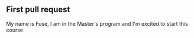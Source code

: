 ## First pull request
My name is Fuse, I am in the Master's program and I'm excited to start this course
